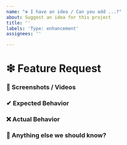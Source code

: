 ```yaml
---
name: "❇ I have an idea / Can you add ...?"
about: Suggest an idea for this project
title: ''
labels: 'Type: enhancement'
assignees: ''

---
```


# ❇ Feature Request
<!-- 
👉 This template is helpful, but you may erase everything if you can express the issue clearly
      Feel free to ask questions or start related discussion 
-->

### 📸 Screenshots / Videos
<!-- ✍ If applicable, add screenshots or video recordings to help explain your problem -->


### ✔ Expected Behavior
<!-- ✍ What would you expect to happen -->


### ❌ Actual Behavior
<!-- ✍ What actually happened -->


### 💬 Anything else we should know?
<!-- ✍ This is the perfect place to add any additional details -->
